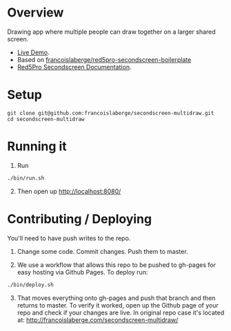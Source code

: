 # Overview
Drawing app where multiple people can draw together on a larger shared screen.

  - [Live Demo](http://francoislaberge.com/secondscreen-multidraw/).
  - Based on [francoislaberge/red5pro-secondscreen-boilerplate](https://github.com/francoislaberge/red5pro-secondscreen-boilerplate)
  - [Red5Pro Secondscreen Documentation](http://red5pro.com/docs/secondscreen/html5/).

# Setup

    git clone git@github.com:francoislaberge/secondscreen-multidraw.git
    cd secondscreen-multidraw

# Running it


1. Run
```bash
./bin/run.sh
```
2. Then open up [http://localhost:8080/](http:localhost:8080/)

# Contributing / Deploying
You'll need to have push writes to the repo.

1. Change some code. Commit changes. Push them to master.

2. We use a workflow that allows this repo to be pushed to gh-pages for easy hosting via
Github Pages. To deploy run:

```bash
./bin/deploy.sh
```

3. That moves everything onto gh-pages and push that branch and then returns to master.
To verify it worked, open up the Github page of your repo and check if your changes are live.
In original repo case it's located at:
http://francoislaberge.com/secondscreen-multidraw/
